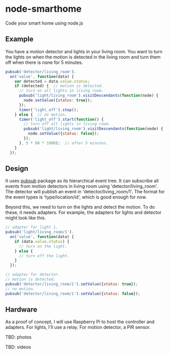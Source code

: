 # node-smarthome

Code your smart home using node.js

## Example

You have a motion detector and lights in your living room. You want to turn the lights on when the motion is detected in the living room and turn them off when there is none for 5 minutes.

```js
pubsub('detector/living_room').
  on('value', function(data) {
    var detected = data.value.status;
    if (detected) {  // motion is detected.
      // turn on all lights in living room.
      pubsub('light/living_room').visitDescendants(function(node) {
        node.setValue({status: true});
      });
      timer('light_off').stop();
    } else {  // no motion.
      timer('light_off').start(function() {
        // turn off all lights in living room.
        pubsub('light/living_room').visitDescendants(function(node) {
          node.setValue({status: false});
        });
      }, 5 * 60 * 1000);  // after 5 minutes.
    }
  });
```

## Design

It uses [pubsub](https://github.com/iwongu/node-pubsub) package as its hierarchical event tree. It can subscribe all events from motion detectors in living room using 'detector/living_room'. The detector will publish an event in 'detector/living_room/1'. The format for the event types is 'type/location/id', which is good enough for now.

Beyond this, we need to turn on the lights and detect the motion. To do these, it needs adapters. For example, the adapters for lights and detector might look like this.

```js
// adapter for light 1.
pubsub('light/living_room/1').
  on('value', function(data) {
    if (data.value.status) {
      // turn on the light.
    } else {
      // turn off the light.
    }
  });

// adapter for detector.
// motion is detected.
pubsub('detector/living_room/1').setValue({status: true});
// no motion.
pubsub('detector/living_room/1').setValue({status: false});
```

## Hardware

As a proof of concept, I will use Raspberry Pi to host the controller and adapters. For lights, I'll use a relay. For motion detector, a PIR sensor.

TBD: photos

TBD: videos
